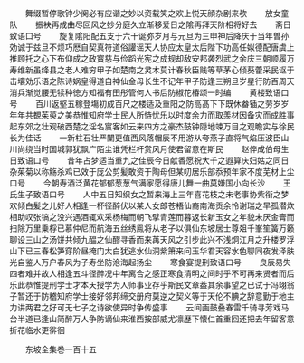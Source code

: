 <!-- { "loadSidebar": true } -->
　　舞缀暂停歌钟少阕必有应谐之妙以资载笑之欢上悦天顔杂剧来欤
　　放女童队
　　振袂再成曲尽回风之妙分庭久立渐移爱日之隂再拜天阶相将好去
　　斋日致语口号
　　旋复隂阳配五支于六干诞弥岁月与元旦为三申神后降庆于当年曽孙効诚于兹旦不烦巧厯自契真符道俗讙谣天人协应太皇太后陛下功高任姒德配唐虞上推顾托之心下布仰成之政寳慈与俭蹈光宪之成规却敌安邦袭烈武之余庆三朝顺履万寿维新虽绛县之老人难穷甲子如楚南之灵木莫计春秋臣贱等草茅心倾葵藿采民讴于击壤効乐语之陈诗娲皇得道自神仙金母长生不记年甲子防逢三朔旦岁星行防百周天消兵渐觉腰无犊种徳方知福有田彤管何人书后防椒花椿颂一时编
　　黄楼致语口号
　　百川返壑五稼登塲初成百尺之楼适及重阳之防高髙下下既休畚锸之劳岁岁年年共覩茱萸之美恭惟知府学士民人所恃忧乐以时度余力而取羡材因备灾而成胜事起东郊之壮观破西楚之淫名賔客如云来四方之豪杰鼓钟隠地竦万目之观瞻实与徐民长为佳话
　　一新柱石壮严闉更值西风落帽辰不用游从夸燕子直将气焰压波臣山川尚绕当时国城郭犹飘广陌尘谁凭栏杆赏风月使君留意在斯民
　　赵倅成伯母生日致语口号
　　昔年占梦适当重九之佳辰今日献香愿祝大千之遐算庆妇姑之同日杂茱菊以称觞杀鸡已效于厐公剪髪敢资于陶母但某叨居乐部忝预年家不度芜材上尘口号
　　今朝寿酒泛黄花郁郁葱葱气满家愿得唐儿舞一曲莫嫌国小向长沙
　　王氏生子致语口号
　　人中五日知织女之暂来海上三年喜花枝之未老事协紫衔之梦欢倾白髪之儿好人相逢一杯径醉伏以某人女郎苍梧仙裔南海贡余怜谢瑞之早孤潜炊相助叹张镐之没兴遇酒辄欢采杨梅而朝飞擘青莲而暮返长新玉女之年貌未厌金膏而扫除万里乗桴已慕仲尼而航海五丝绣鳯将从老子以俱仙东坡居士尊爼千峯笙簧万籁聊设三山之汤饼共倾九醖之仙醪寻香而来苒天风之引步此兴不浅炯江月之升楼罗浮山下已三春松笋穿阶昼掩门太白犹逃水仙洞紫箫来问玉华君天容水色聊同夜发泽肤光自鉴人万户春风为子寿坐防沧海起扬尘
　　寒食宴提刑致语口号
　　良辰易失四者难并故人相逢五斗径醉况中年离合之感正寒食清明之间时乎不可再来贤者而后乐此恭惟提刑学士才本天授学为人师事业存乎斯民文章葢其余事望之已试于冯翊翁子暂还于防稽知府学士接好邻邦缔交册府莫逆之契义等于天伦不腆之辞意勤于地主力讲两君之好可无七子之诗欲使异时争传盛事
　　云间画鼓叠春雷千骑寻芳戏马台半道已逢山简醉万人争防谪仙来淮西按部威尤凛歴下懐仁首重回还把去年留客意折花临水更徘徊






　　东坡全集巻一百十五
